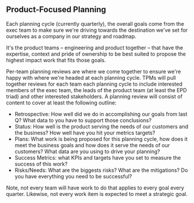 ## Product-Focused Planning

Each planning cycle (currently quarterly), the overall goals come from the exec
team to make sure we're driving towards the destination we've set for ourselves
as a company in our strategy and roadmap.

It's the product teams – engineering and product together – that have the
expertise, context and pride of ownership to be best suited to propose the
highest impact work that fits those goals.

Per-team planning reviews are where we come together to ensure we're happy with
where we're headed at each planning cycle. TPMs will pull together reviews for
each team each planning cycle to include interested members of the exec team,
the leads of the product team (at least the EPD triad) and other interested
stakeholders. A planning review will consist of content to cover at least the
following outline:

- Retrospective: How well did we do in accomplishing our goals from last Q?
  What data to you have to support those conclusions?
- Status: How well is the product serving the needs of our customers and the
  business? How well have you hit your metrics targets?
- Plans: What work is being proposed for this planning cycle, how does it meet
  the business goals and how does it serve the needs of our customers? What
  data are you using to drive your planning?
- Success Metrics: what KPIs and targets have you set to measure the success
  of this work?
- Risks/Needs: What are the biggests risks? What are the mitigations? Do you
  have everything you need to be successful?

Note, not every team will have work to do that applies to every goal every
quarter. Likewise, not every work item is expected to meet a strategic goal.
